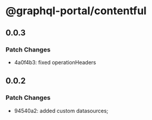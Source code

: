 # @graphql-portal/contentful

## 0.0.3

### Patch Changes

- 4a0f4b3: fixed operationHeaders

## 0.0.2

### Patch Changes

- 94540a2: added custom datasources;

